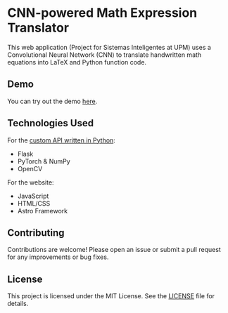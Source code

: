 # CNN-powered Math Expression Translator

This web application (Project for Sistemas Inteligentes at UPM) uses a Convolutional Neural Network (CNN) to translate handwritten math equations into LaTeX and Python function code.

## Demo

You can try out the demo [here](https://ramstric.github.io/cnn-math-expressions-website).

## Technologies Used

For the [custom API written in Python](https://github.com/Ramstric/cnn-math-expressions-api):
- Flask
- PyTorch & NumPy
- OpenCV

For the website:
- JavaScript
- HTML/CSS
- Astro Framework

## Contributing

Contributions are welcome! Please open an issue or submit a pull request for any improvements or bug fixes.

## License

This project is licensed under the MIT License. See the [LICENSE](LICENSE) file for details.

